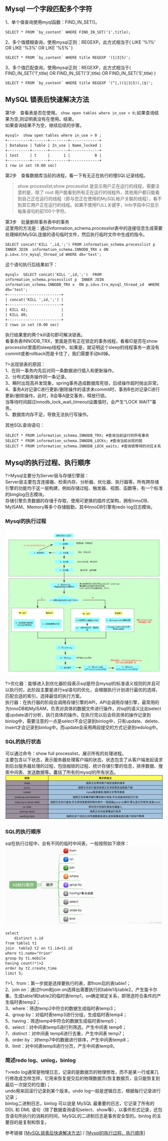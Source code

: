 ## Mysql 一个字段匹配多个字符

1、单个值查询使用myql函数：FIND_IN_SET()。
```
SELECT * FROM `by_content` WHERE FIND_IN_SET('1',title);
```

2、多个值模糊查询，使用mysql正则：REGEXP。此方式相当于( LIKE '%1%' OR LIKE '%3%' OR LIKE '%5%' )
```
SELECT * FROM `by_content` WHERE title REGEXP '(1|3|5)';
```

3、多个值匹配查询，使用mysql正则：REGEXP，此方式相当于( FIND_IN_SET('1',title) OR FIND_IN_SET('3',title) OR FIND_IN_SET('5',title) )
```
SELECT * FROM `by_content` WHERE title REGEXP '(^|,)(1|3|5)(,|$)';
```

## MySQL 锁表后快速解决方法

第1步　查看表是否在使用。
`show open tables where in_use > 0;`如果查询结果为空,则证明表没有在使用。结束。  
如果查询结果不为空，继续后续的步骤。
```
mysql>  show open tables where in_use > 0 ;  
+----------+-------+--------+-------------+
| Database | Table | In_use | Name_locked |
+----------+-------+--------+-------------+
| test     | t     |      1 |           0 |
+----------+-------+--------+-------------+
1 row in set (0.00 sec)
```

第2步　查看数据库当前的进程，看一下有无正在执行的慢SQL记录线程。
>show processlist;show processlist 是显示用户正在运行的线程，需要注意的是，除了 root 用户能看到所有正在运行的线程外，其他用户都只能看到自己正在运行的线程（即与您正在使用的MySQL帐户关联的线程），看不到其它用户正在运行的线程。如果不使用FULL关键字，Info字段中只显示每条语句的前100个字符。

第3步　批量删除事务表中的事务  
这里用的方法是：通过information_schema.processlist表中的连接信息生成需要处理掉的MySQL连接的语句临时文件，然后执行临时文件中生成的指令。
```
SELECT concat('KILL ',id,';') FROM information_schema.processlist p INNER JOIN  information_schema.INNODB_TRX x ON p.id=x.trx_mysql_thread_id WHERE db='test';
```
这个语句执行后结果如下：
```
mysql>  SELECT concat('KILL ',id,';')  FROM information_schema.processlist p  INNER JOIN  information_schema.INNODB_TRX x  ON p.id=x.trx_mysql_thread_id  WHERE db='test';
+------------------------+
| concat('KILL ',id,';') |
+------------------------+
| KILL 42;               |
| KILL 40;               |
+------------------------+
2 rows in set (0.00 sec)
```
执行结果里的两个kill语句即可解决锁表。  
看事务表INNODB_TRX，里面是否有正在锁定的事务线程，看看ID是否在show processlist里面的sleep线程中，如果是，就证明这个sleep的线程事务一直没有commit或者rollback而是卡住了，我们需要手动kill掉。

?>出现锁表的原因：  
1、在同一事务内先后对同一条数据进行插入和更新操作。  
2、分布式服务操作同一条记录。  
3、瞬时出现高并发现象，spring事务造成数据库死锁，后续操作超时抛出异常。  
4、事务A对记录C进行更新/删除操作的请求未commit时，事务B也对记录C进行更新/删除操作。此时，B会等A提交事务，释放行锁。  
当等待时间超过innodb_lock_wait_timeout设置值时，会产生“LOCK WAIT”事务。  
5、数据库内存不足，导致无法执行写操作。  

其他SQL查询语句：
```
SELECT * FROM information_schema.INNODB_TRX; #查询当前运行的所有事务
SELECT * FROM information_schema.INNODB_LOCKs; #查询当前出现的锁
SELECT * FROM information_schema.INNODB_LOCK_waits; #查询锁等待的对应关系
```

## Mysql的执行过程、执行顺序
?>Mysql主要分为Server层与存储引擎层：  
Server层主要包含连接器、检索内存、分析器、优化器、执行器等，所有跨存储引擎的功能均于这一层构建，例如存储过程、触发器、视图、函数等，有一个标准的binglog日志模块。  
存储引擎负责数据的存储于存取，使用可更换的插件式架构，拥有InnoDB、MyISAM、Memory等多个存储殷勤，其中InnoDB引擎有redo log日志模块。
### Mysql的执行过程
![图](../../assets/imgs/java/21153742_650bf2c667b2e41409.png)

?>优化器：能够进入到优化器阶段表示sql是符合mysql的标准语义规则的并且可以执行的，此阶段主要是进行sql语句的优化，会根据执行计划进行最优的选择，匹配合适的索引，选择最佳的执行方案。  
执行器：在执行器的阶段会调用存储引擎的API，API会调用存储引擎，最常用的为InnoDB和MyISAM，负责对具体的数据文件进行操作，对sql的语义比如select或update进行分析，执行具体的操作。在执行完以后会将具体的操作记录到binlog中，需要注意的一点是select不会记录到binlog中，只有update、delete、insert才会记录到binlog中。而update会采用两段提交的方式记录到redolog中。

### SQL的执行状态
可以通过命令：show full processlist，展示所有的处理进程。  
  主要包含以下状态，表示服务器处理客户端的状态，状态包含了从客户端发起请求到后台服务器处理的过程，包括枷锁的过程、统计存储引擎的信息，排序数据、搜索中间表、发送数据等。囊括了所有的mysql的所有状态。
![图](../../assets/imgs/java/21153743_650bf2c713fb02469.png)

### SQL的执行顺序
sql在执行过程中，会有不同的临时中间表，一般按照如下顺序：
![图](../../assets/imgs/java/21153743_650bf2c74da5551877.png)
```
select 
	distinct s.id  
from table1 t1 
join  table2 t2 on t1.id=t2.id 
where t1.name="Yrion" 
group by t1.mobile 
having count(*)>2  
order by t2.create_time 
limit 5;
```
?>1、from：第一步就是选择要执行的表，即from后的表table1；  
2、join on：通过from和join on选择出需要执行的table1与table2，产生笛卡尔集，生成table1和table2的临时表temp1，on确定绑定关系，即筛选符合条件的产生临时表temp2；  
3、where：筛选temp2中符合的数据生成临时表temp3；  
4、group by：对临时表temp3进行分组，生成临时表temp4；  
5、having：筛选temp4中符合的数据生成临时表temp5；  
6、select：对中间表temp5进行列筛选，产生中间表 temp6；  
7、distinct：对中间表 temp6进行去重，产生中间表 temp7；  
8、order by：对temp7中的数据进行排序，产生中间表temp8；  
9、limit：对中间表temp8进行分页，产生中间表temp9。

### 简述redo log、unlog，binlog
?>redo log通常是物理日志，记录的是数据页的物理修改，而不是某一行或某几行修改成怎样怎样，它用来恢复提交后的物理数据页(恢复数据页，且只能恢复到最后一次提交的位置)；  
undo用来回滚行记录到某个版本。undo log一般是逻辑日志，根据每行记录进行记录；  
binlog二进制日志，binlog 可以说是 MySQL 最重要的日志，它记录了所有的 DDL 和 DML 语句（除了数据查询语句select、show等），以事件形式记录，还包含语句所执行的消耗的时间，MySQL的二进制日志是事务安全型的。binlog 的主要目的是复制和恢复。

参考链接
[[MySQL锁表后快速解决方法]](https://www.cnblogs.com/liulianzhen99/articles/17630510.html) / [[Mysql的执行过程、执行顺序]](https://blog.51cto.com/u_16099333/7554952)
